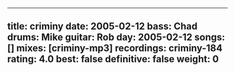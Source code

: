 
---
title: criminy
date: 2005-02-12
bass:	Chad
drums:	Mike
guitar:	Rob
day: 2005-02-12
songs: []
mixes: [criminy-mp3]
recordings: criminy-184
rating: 4.0
best: false
definitive: false
weight: 0
---
